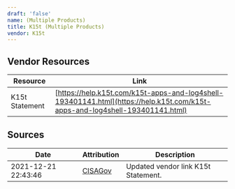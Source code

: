 ```yaml
---
draft: 'false'
name: (Multiple Products)
title: K15t (Multiple Products)
vendor: K15t
---
```


## Vendor Resources
| Resource | Link |
| --- | --- |
| K15t Statement | [https://help.k15t.com/k15t-apps-and-log4shell-193401141.html](https://help.k15t.com/k15t-apps-and-log4shell-193401141.html) |



## Sources
| Date | Attribution | Description |
| --- | --- | --- |
| 2021-12-21 22:43:46 | [CISAGov](https://raw.githubusercontent.com/cisagov/log4j-affected-db/develop/README.md) | Updated vendor link K15t Statement.  |
